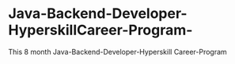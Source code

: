 # Java-Backend-Developer-HyperskillCareer-Program-
This 8 month Java-Backend-Developer-Hyperskill Career-Program
